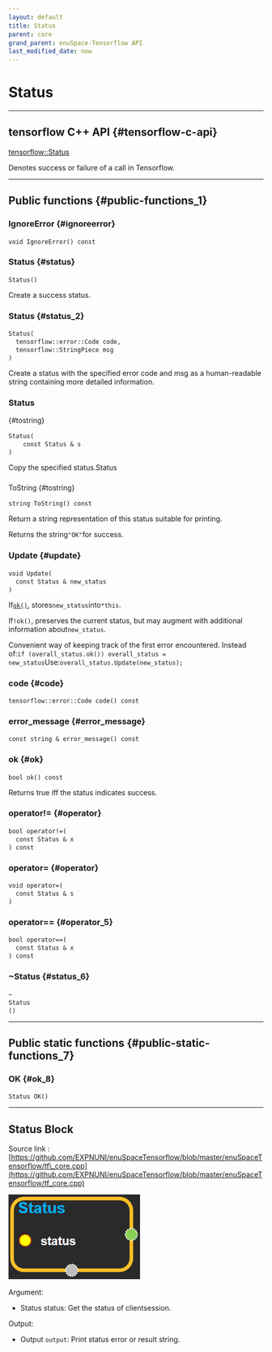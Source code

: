 ```yaml
--- 
layout: default 
title: Status 
parent: core 
grand_parent: enuSpace-Tensorflow API 
last_modified_date: now 
--- 
```


# Status

---

## tensorflow C++ API {#tensorflow-c-api}

[tensorflow::Status](https://www.tensorflow.org/api_docs/cc/class/tensorflow/status.html)

Denotes success or failure of a call in Tensorflow.

---

## Public functions {#public-functions_1}

### IgnoreError {#ignoreerror}

```
void IgnoreError() const
```

### Status {#status}

```
Status()
```

Create a success status.

### Status {#status_2}

```
Status(
  tensorflow::error::Code code,
  tensorflow::StringPiece msg
)
```

Create a status with the specified error code and msg as a human-readable string containing more detailed information.

### Status

{\#tostring}

```
Status(
    const Status & s
)
```

Copy the specified status.Status

### 

ToString {\#tostring}

```
string ToString() const
```

Return a string representation of this status suitable for printing.

Returns the string`"OK"`for success.

### Update {#update}

```
void Update(
  const Status & new_status
)
```

If[`ok()`](https://www.tensorflow.org/api_docs/cc/class/tensorflow/status.html#classtensorflow_1_1_status_1a6c078283eadeeb5ed337f36582138c00), stores`new_status`into`*this`.

If`!ok()`, preserves the current status, but may augment with additional information about`new_status`.

Convenient way of keeping track of the first error encountered. Instead of:`if (overall_status.ok()) overall_status = new_status`Use:`overall_status.Update(new_status);`

### code {#code}

```
tensorflow::error::Code code() const
```

### error\_message {#error_message}

```
const string & error_message() const
```

### ok {#ok}

```
bool ok() const
```

Returns true iff the status indicates success.

### operator!= {#operator}

```
bool operator!=(
  const Status & x
) const
```

### operator= {#operator}

```
void operator=(
  const Status & s
)
```

### operator== {#operator_5}

```
bool operator==(
  const Status & x
) const
```

### ~Status {#status_6}

```
~
Status
()
```

---

## Public static functions {#public-static-functions_7}

### OK {#ok_8}

```
Status OK()
```

---

## Status Block

Source link :[https://github.com/EXPNUNI/enuSpaceTensorflow/blob/master/enuSpaceTensorflow/tf\_core.cpp](https://github.com/EXPNUNI/enuSpaceTensorflow/blob/master/enuSpaceTensorflow/tf_core.cpp)

![](../assets/core/status1.png)

Argument:

* Status status: Get the status of clientsession.

Output:

* Output `output`: Print status error or result string.



